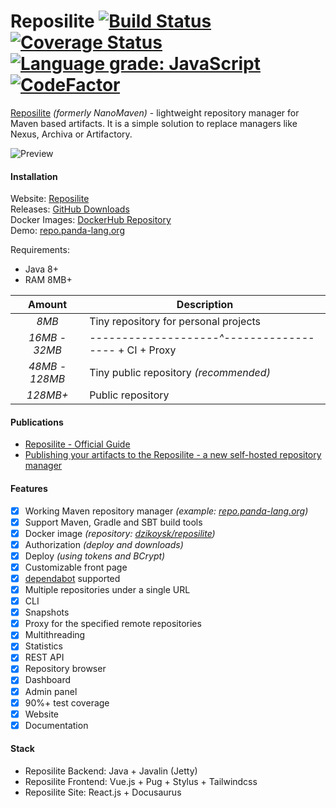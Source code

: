 # Reposilite [![Build Status](https://travis-ci.com/dzikoysk/reposilite.svg?branch=master)](https://travis-ci.com/dzikoysk/reposilite) [![Coverage Status](https://coveralls.io/repos/github/dzikoysk/reposilite/badge.svg?branch=master)](https://coveralls.io/github/dzikoysk/reposilite?branch=master) [![Language grade: JavaScript](https://img.shields.io/lgtm/grade/javascript/g/dzikoysk/reposilite.svg?logo=lgtm&logoWidth=18)](https://lgtm.com/projects/g/dzikoysk/reposilite/context:javascript) [![CodeFactor](https://www.codefactor.io/repository/github/dzikoysk/reposilite/badge/master)](https://www.codefactor.io/repository/github/dzikoysk/reposilite/overview/master) 

[Reposilite](https://reposilite.com) *(formerly NanoMaven)* - lightweight repository manager for Maven based artifacts. 
It is a simple solution to replace managers like Nexus, Archiva or Artifactory. 

![Preview](https://user-images.githubusercontent.com/4235722/83757901-7c96e300-a671-11ea-9881-f0b85f058a6c.png)

#### Installation
Website: [Reposilite](https://reposilite.com) <br>
Releases: [GitHub Downloads](https://github.com/dzikoysk/reposilite/releases) <br>
Docker Images: [DockerHub Repository](https://hub.docker.com/r/dzikoysk/reposilite) <br>
Demo: [repo.panda-lang.org](https://repo.panda-lang.org) <br>

Requirements: 
* Java 8+
* RAM 8MB+

| Amount | Description |
|:------:|-------------|
| *8MB* | Tiny repository for personal projects |
| *16MB* - *32MB* | *--------------------^------------------* + CI + Proxy |
| *48MB - 128MB* | Tiny public repository *(recommended)* |
| *128MB+* | Public repository | 

#### Publications
* [Reposilite - Official Guide](https://reposilite.com/docs/about)
* [Publishing your artifacts to the Reposilite - a new self-hosted repository manager ](https://dev.to/dzikoysk/publishing-your-artifacts-to-the-reposilite-a-new-self-hosted-repository-manager-3n0h)

#### Features
* [x] Working Maven repository manager *(example: [repo.panda-lang.org](https://repo.panda-lang.org))*
* [x] Support Maven, Gradle and SBT build tools
* [x] Docker image *(repository: [dzikoysk/reposilite](https://hub.docker.com/r/dzikoysk/reposilite))*
* [x] Authorization *(deploy and downloads)*
* [x] Deploy *(using tokens and BCrypt)*
* [x] Customizable front page
* [x] [dependabot](https://dependabot.com/) supported
* [x] Multiple repositories under a single URL
* [x] CLI
* [x] Snapshots
* [x] Proxy for the specified remote repositories
* [x] Multithreading
* [x] Statistics
* [x] REST API
* [x] Repository browser
* [x] Dashboard
* [x] Admin panel
* [x] 90%+ test coverage
* [x] Website
* [x] Documentation

#### Stack
* Reposilite Backend: Java + Javalin (Jetty)
* Reposilite Frontend: Vue.js + Pug + Stylus + Tailwindcss
* Reposilite Site: React.js + Docusaurus 